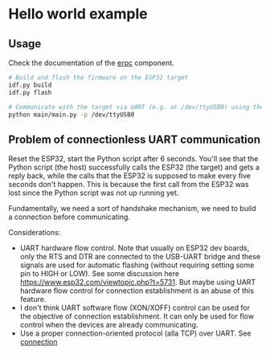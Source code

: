 # Hello world example

## Usage

Check the documentation of the [erpc](../../components/erpc/README.md) component.

```bash
# Build and flash the firmware on the ESP32 target
idf.py build
idf.py flash

# Communicate with the target via UART (e.g. at /dev/ttyUSB0) using the host-side Python script
python main/main.py -p /dev/ttyUSB0
```

## Problem of connectionless UART communication

Reset the ESP32, start the Python script after 6 seconds. You'll see that the Python script (the host) successfully calls the ESP32 (the target) and gets a reply back, while the calls that the ESP32 is supposed to make every five seconds don't happen. This is because the first call from the ESP32 was lost since the Python script was not up running yet.

Fundamentally, we need a sort of handshake mechanism, we need to build a connection before communicating.

Considerations:

* UART hardware flow control. Note that usually on ESP32 dev boards, only the RTS and DTR are connected to the USB-UART bridge and these signals are used for automatic flashing
  (without requiring setting some pin to HIGH or LOW). See some discussion here https://www.esp32.com/viewtopic.php?t=5731.
  But maybe using UART hardware flow control for connection establishment is an abuse of this feature.
* I don't think UART software flow (XON/XOFF) control can be used for the objective of connection establishment. It can only be used for flow control when the devices are already communicating.
* Use a proper connection-oriented protocol (alla TCP) over UART. See [connection](../connection)
